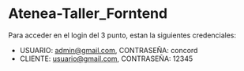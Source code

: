 # Atenea-Taller_Forntend

Para acceder en el login del 3 punto, estan la siguientes credenciales:
- USUARIO: admin@gmail.com, CONTRASEÑA:   concord
- CLIENTE: usuario@gmail.com, CONTRASEÑA: 12345
